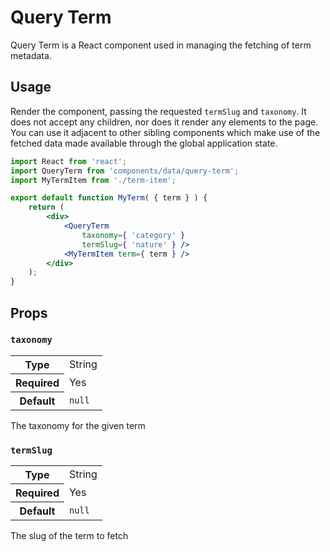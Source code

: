 Query Term
===========

Query Term is a React component used in managing the fetching of term metadata.

## Usage

Render the component, passing the requested `termSlug` and `taxonomy`. It does not accept any children, nor does it render any elements to the page. You can use it adjacent to other sibling components which make use of the fetched data made available through the global application state.

```jsx
import React from 'react';
import QueryTerm from 'components/data/query-term';
import MyTermItem from './term-item';

export default function MyTerm( { term } ) {
	return (
		<div>
			<QueryTerm
				taxonomy={ 'category' }
				termSlug={ 'nature' } />
			<MyTermItem term={ term } />
		</div>
	);
}
```

## Props

### `taxonomy`

<table>
	<tr><th>Type</th><td>String</td></tr>
	<tr><th>Required</th><td>Yes</td></tr>
	<tr><th>Default</th><td><code>null</code></td></tr>
</table>

The taxonomy for the given term

### `termSlug`

<table>
	<tr><th>Type</th><td>String</td></tr>
	<tr><th>Required</th><td>Yes</td></tr>
	<tr><th>Default</th><td><code>null</code></td></tr>
</table>

The slug of the term to fetch
